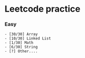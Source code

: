 Leetcode practice
===


### Easy

```
- [30/30] Array
- [10/30] Linked List
- [1/30] Math
- [6/30] String
- [?] Other....
```